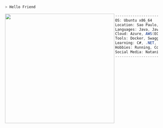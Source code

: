 ```zsh
> Hello Friend
```
<img src="https://data.whicdn.com/images/312694971/original.png" align="left" width="360" />


```csharp
-------------------------------------------
OS: Ubuntu x86_64
Location: Sao Paulo, Brazil
Languages: Java, JavaScript,HTML, CSS, SQL
Cloud: Azure, AWS(EC2)
Tools: Docker, Swagger, Jenkins
Learning: C#, .NET, mongoDB, Spring
Hobbies: Running, Cooking
Social Media: Natanista
------------------------------------------
```

